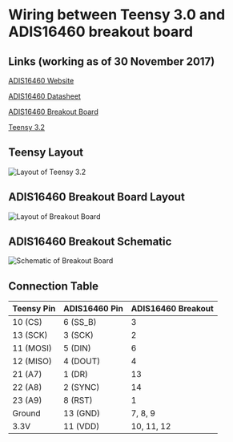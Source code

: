 # Wiring between Teensy 3.0 and ADIS16460 breakout board

## Links (working as of 30 November 2017)

[ADIS16460 Website](http://www.analog.com/en/products/mems/inertial-measurement-units/adis16460.html)

[ADIS16460 Datasheet](http://www.analog.com/media/en/technical-documentation/data-sheets/ADIS16460.pdf)

[ADIS16460 Breakout Board](https://wiki.analog.com/resources/eval/user-guides/inertial-mems/imu/adis16imu4-pcb)

[Teensy 3.2](https://www.pjrc.com/store/teensy32.html)

## Teensy Layout

![Layout of Teensy 3.2](https://www.pjrc.com/store/teensy32b.jpg)

## ADIS16460 Breakout Board Layout

![Layout of Breakout Board](https://wiki.analog.com/_media/resources/eval/user-guides/inertial-mems/imu/adis16imu4_pcb_wikiguide_design_00.png?w=500&tok=26e7e5)

## ADIS16460 Breakout Schematic

![Schematic of Breakout Board](https://wiki.analog.com/_media/resources/eval/user-guides/inertial-mems/imu/adis16imu4_pcb_wikiguide_design_01.png?w=500&tok=4d070c)

## Connection Table 

| Teensy Pin | ADIS16460 Pin | ADIS16460 Breakout |
| ---------- | ------------- | ------------------ |
| 10 (CS)    | 6 (SS_B)      | 3  |
| 13 (SCK)   | 3 (SCK)       | 2  |
| 11 (MOSI)  | 5 (DIN)       | 6  |
| 12 (MISO)  | 4 (DOUT)      | 4  |
| 21 (A7)    | 1 (DR)        | 13 | 
| 22 (A8)    | 2 (SYNC)      | 14 |
| 23 (A9)    | 8 (RST)       | 1  |
| Ground     | 13 (GND)	     | 7, 8, 9 |
| 3.3V       | 11 (VDD)      | 10, 11, 12 |

